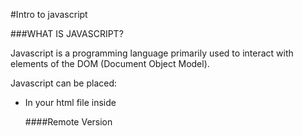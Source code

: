 #Intro to javascript

###WHAT IS JAVASCRIPT?

Javascript is a programming language primarily  used to interact with elements of the DOM (Document Object Model).

Javascript can be placed:

* In your html file inside <script> tags in the
 * body
 * head
* Can be placed externally

###WHAT IS JQUERY?

jQuery is a library(collection of code) designed to facilitate working with the DOM.

####2 WAYS TO USE JQUERY

Download the compressed, production jQuery 3.1.1 and place in your js folder

[Right click and save link as to download jQuery](https://code.jquery.com/jquery-3.1.1.min.js)

####Local Version
<script src="js/jquery-3.1.1.min.js"></script>

####Remote Version
<script src="https://ajax.googleapis.com/ajax/libs/jquery/3.1.1/jquery.min.js"></script>

